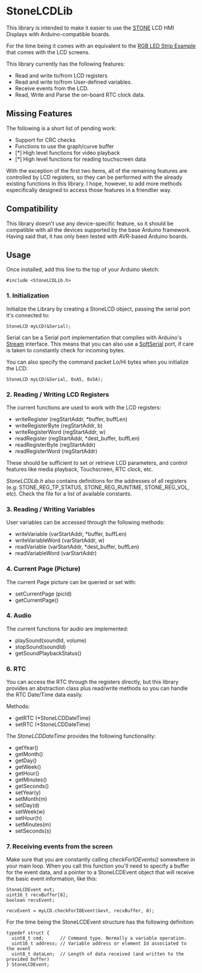 # StoneLCDLib
This library is intended to make it easier to use the [STONE](https://www.stoneitech.com) LCD HMI Displays with Arduino-compatible boards.

For the time being it comes with an equivalent to the [RGB LED Strip Example](https://www.stoneitech.com/application/civil-electronic/ws2812b-rgb-lamp-control-display-module.html) that comes with the LCD screens.

This library currently has the following features:
* Read and write to/from LCD registers
* Read and write to/from User-defined variables.
* Receive events from the LCD.
* Read, Write and Parse the on-board RTC clock data.

## Missing Features
The following is a short list of pending work:
* Support for CRC checks
* Functions to use the graph/curve buffer
* [*] High level functions for video playback
* [*] High level functions for reading touchscreen data

With the exception of the first two items, all of the remaining features are controlled by LCD registers, so they can be performed with the already existing functions in this library. I hope, however, to add more methods especifically designed to access those features in a friendlier way.

## Compatibility
This library doesn't use any device-specific feature, so it should be compatible with all the devices supported by the base Arduino framework. Having said that, it has only been tested with AVR-based Arduino boards.

## Usage
Once installed, add this line to the top of your Arduino sketch:
```
#include <StoneLCDLib.h>
```


### 1. Initialization
Initialize the Library by creating a StoneLCD object, passing the serial port it's connected to:
```
StoneLCD myLCD(&Serial);
```
Serial can be a Serial port implementation that complies with Arduino's [Stream](https://www.arduino.cc/reference/en/language/functions/communication/stream/) interface. This means that you can also use a [SoftSerial](https://www.arduino.cc/en/Reference/softwareSerial) port, if care is taken to constantly check for incoming bytes. 

You can also specify the command packet Lo/Hi bytes when you initialize the LCD:
```
StoneLCD myLCD(&Serial, 0xA5, 0x5A);
```

### 2. Reading / Writing LCD Registers
The current functions are used to work with the LCD registers:
* writeRegister (regStartAddr, *buffer, buffLen)
* writeRegisterByte (regStartAddr, b)
* writeRegisterWord (regStartAddr, w)
* readRegister (regStartAddr, *dest_buffer, buffLen)
* readRegisterByte (regStartAddr)
* readRegisterWord (regStartAddr)

These should be sufficient to set or retrieve LCD parameters, and control features like media playback, Touchscreen, RTC clock, etc.

*StoneLCDLib.h* also contains definitions for the addresses of all registers (e.g: STONE_REG_TP_STATUS, STONE_REG_RUNTIME, STONE_REG_VOL, etc). Check the file for a list of available constants.

### 3. Reading / Writing Variables
User variables can be accessed through the following methods:
* writeVariable (varStartAddr, *buffer, buffLen)
* writeVariableWord (varStartAddr, w)
* readVariable (varStartAddr, *dest_buffer, buffLen)
* readVariableWord (varStartAddr)

### 4. Current Page (Picture)
The current Page picture can be queried or set with:
* setCurrentPage (picId)
* getCurrentPage()

### 4. Audio
The current functions for audio are implemented:
* playSound(soundId, volume)
* stopSound(soundId)
* getSoundPlaybackStatus()

### 6. RTC
You can access the RTC through the registers directly, but this library provides an abstraction class plus read/write methods so you can handle the RTC Date/Time data easily.

Methods:
* getRTC (*StoneLCDDateTime)
* setRTC (*StoneLCDDateTime)

The *StoneLCDDateTime* provides the following functionality:
* getYear()
* getMonth()
* getDay()
* getWeek()
* getHour()
* getMinutes()
* getSeconds()
* setYear(y)
* setMonth(m)
* setDay(d)
* setWeek(w)
* setHour(h)
* setMinutes(m)
* setSeconds(s)

### 7. Receiving events from the screen

Make sure that you are constantly calling *checkForIOEvents()* somewhere in your main loop.
When you call this function you'll need to specify a buffer for the event data, and a pointer to a StoneLCDEvent object that will receive the basic event information, like this:

```
StoneLCDEvent evt;
uint16_t recvBuffer[8];
boolean recvEvent;

recvEvent = myLCD.checkForIOEvent(&evt, recvBuffer, 8);
```
For the time being the StoneLCDEvent structure has the following definition:
```
typedef struct {
  uint8_t cmd;      // Command type. Normally a variable operation.
  uint16_t address; // Variable address or element Id associated to the event
  uint8_t dataLen;  // Length of data received (and written to the provided buffer)
} StoneLCDEvent;
```